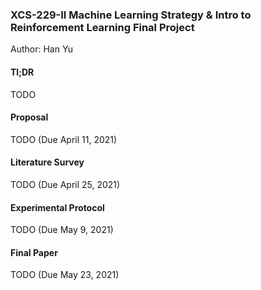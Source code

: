 ### **XCS-229-II Machine Learning Strategy & Intro to Reinforcement Learning Final Project**
Author: Han Yu
#### Tl;DR
TODO
#### Proposal 
TODO (Due April 11, 2021)
#### Literature Survey 
TODO (Due April 25, 2021)
#### Experimental Protocol 
TODO (Due May 9, 2021)
#### Final Paper
TODO (Due May 23, 2021)